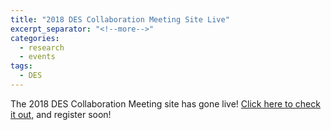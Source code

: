 ```yaml
---
title: "2018 DES Collaboration Meeting Site Live"
excerpt_separator: "<!--more-->"
categories:
  - research
  - events
tags:
  - DES
---
```

The 2018 DES Collaboration Meeting site has gone live! [Click here to check it out,](http://instrumentation.tamu.edu/DES2018) and register soon!